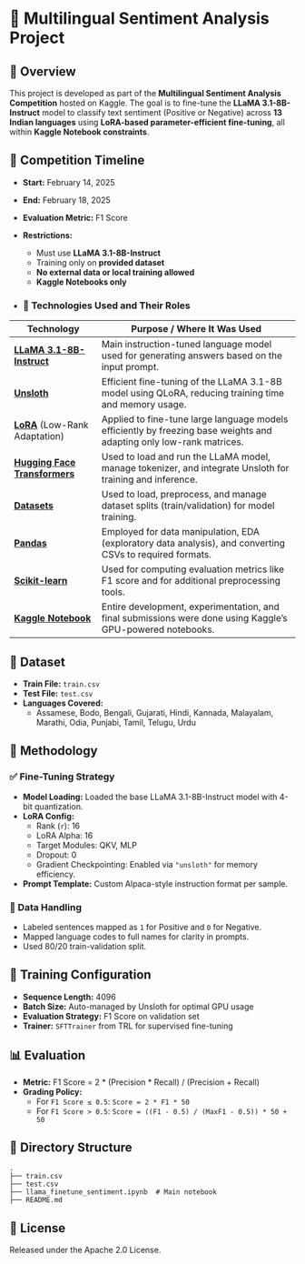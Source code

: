 # 🧠 Multilingual Sentiment Analysis Project

## 🚀 Overview
This project is developed as part of the **Multilingual Sentiment Analysis Competition** hosted on Kaggle. The goal is to fine-tune the **LLaMA 3.1-8B-Instruct** model to classify text sentiment (Positive or Negative) across **13 Indian languages** using **LoRA-based parameter-efficient fine-tuning**, all within **Kaggle Notebook constraints**.

## 🏁 Competition Timeline
- **Start:** February 14, 2025  
- **End:** February 18, 2025  
- **Evaluation Metric:** F1 Score  
- **Restrictions:**  
  - Must use **LLaMA 3.1-8B-Instruct**  
  - Training only on **provided dataset**  
  - **No external data or local training allowed**  
  - **Kaggle Notebooks only**

- ### 🔧 Technologies Used and Their Roles

| Technology                | Purpose / Where It Was Used                                                                 |
|--------------------------|---------------------------------------------------------------------------------------------|
| **[LLaMA 3.1-8B-Instruct](https://huggingface.co/meta-llama)** | Main instruction-tuned language model used for generating answers based on the input prompt. |
| **[Unsloth](https://github.com/unslothai/unsloth)**              | Efficient fine-tuning of the LLaMA 3.1-8B model using QLoRA, reducing training time and memory usage. |
| **[LoRA](https://arxiv.org/abs/2106.09685)** (Low-Rank Adaptation) | Applied to fine-tune large language models efficiently by freezing base weights and adapting only low-rank matrices. |
| **[Hugging Face Transformers](https://huggingface.co/transformers)** | Used to load and run the LLaMA model, manage tokenizer, and integrate Unsloth for training and inference. |
| **[Datasets](https://huggingface.co/docs/datasets)** | Used to load, preprocess, and manage dataset splits (train/validation) for model training. |
| **[Pandas](https://pandas.pydata.org/)**               | Employed for data manipulation, EDA (exploratory data analysis), and converting CSVs to required formats. |
| **[Scikit-learn](https://scikit-learn.org/)**         | Used for computing evaluation metrics like F1 score and for additional preprocessing tools. |
| **[Kaggle Notebook](https://www.kaggle.com/code)**      | Entire development, experimentation, and final submissions were done using Kaggle’s GPU-powered notebooks. |
  
## 🧾 Dataset
- **Train File:** `train.csv`  
- **Test File:** `test.csv`  
- **Languages Covered:**
  - Assamese, Bodo, Bengali, Gujarati, Hindi, Kannada, Malayalam, Marathi, Odia, Punjabi, Tamil, Telugu, Urdu

## 🧪 Methodology

### ✅ Fine-Tuning Strategy
- **Model Loading:** Loaded the base LLaMA 3.1-8B-Instruct model with 4-bit quantization.
- **LoRA Config:**
  - Rank (`r`): 16
  - LoRA Alpha: 16
  - Target Modules: QKV, MLP
  - Dropout: 0
  - Gradient Checkpointing: Enabled via `"unsloth"` for memory efficiency.
- **Prompt Template:** Custom Alpaca-style instruction format per sample.

### 🔄 Data Handling
- Labeled sentences mapped as `1` for Positive and `0` for Negative.
- Mapped language codes to full names for clarity in prompts.
- Used 80/20 train-validation split.

## 🧠 Training Configuration
- **Sequence Length:** 4096
- **Batch Size:** Auto-managed by Unsloth for optimal GPU usage
- **Evaluation Strategy:** F1 Score on validation set
- **Trainer:** `SFTTrainer` from TRL for supervised fine-tuning

## 📊 Evaluation
- **Metric:** F1 Score = 2 * (Precision * Recall) / (Precision + Recall)
- **Grading Policy:**
  - For `F1 Score ≤ 0.5`: `Score = 2 * F1 * 50`
  - For `F1 Score > 0.5`: `Score = ((F1 - 0.5) / (MaxF1 - 0.5)) * 50 + 50`

## 📂 Directory Structure
```
.
├── train.csv
├── test.csv
├── llama_finetune_sentiment.ipynb  # Main notebook
├── README.md
```

## 📄 License
Released under the Apache 2.0 License.
